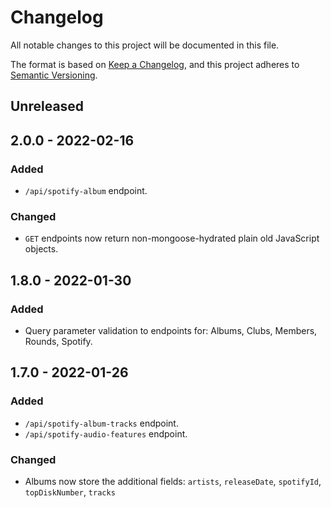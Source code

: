 # Changelog

All notable changes to this project will be documented in this file.

The format is based on [Keep a Changelog](https://keepachangelog.com/en/1.0.0/), and this project adheres to [Semantic Versioning](https://semver.org/spec/v2.0.0.html).

## Unreleased

## 2.0.0 - 2022-02-16

### Added

* `/api/spotify-album` endpoint.

### Changed

* `GET` endpoints now return non-mongoose-hydrated plain old JavaScript objects.

## 1.8.0 - 2022-01-30

### Added

* Query parameter validation to endpoints for: Albums, Clubs, Members, Rounds, Spotify.

## 1.7.0 - 2022-01-26

### Added

* `/api/spotify-album-tracks` endpoint.
* `/api/spotify-audio-features` endpoint.

### Changed

* Albums now store the additional fields: `artists`, `releaseDate`, `spotifyId`, `topDiskNumber`, `tracks`
